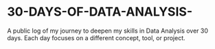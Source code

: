 # 30-DAYS-OF-DATA-ANALYSIS-
A public log of my journey to deepen my skills in Data Analysis over 30 days. Each day focuses on a different concept, tool, or project.
